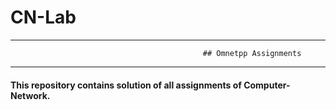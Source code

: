 # CN-Lab

---------------------------------------------------------------------------------------------------------------------------------
                                               
                                               ## Omnetpp Assignments
 
---------------------------------------------------------------------------------------------------------------------------------
                     

#### This repository contains solution of all assignments of Computer-Network.

   
